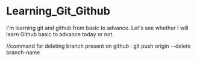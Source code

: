 # Learning_Git_Github
I'm learning git and github from basic to advance.
Let's see whether I will learn Github basic to advance today or not.

//command for deleting branch present on github : git push origin --delete branch-name
